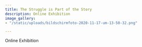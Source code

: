 ```yaml
---
title: The Struggle is Part of the Story
description: Online Exhibition
image_gallery:
- "/static/uploads/bildschirmfoto-2020-11-17-um-13-50-32.png"

---
```

Online Exhibition